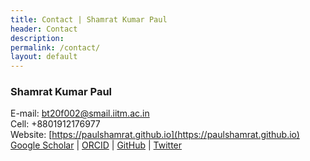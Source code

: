 ```yaml
---
title: Contact | Shamrat Kumar Paul
header: Contact
description:
permalink: /contact/
layout: default
---
```

### Shamrat Kumar Paul
E-mail: bt20f002@smail.iitm.ac.in<br>
Cell: +8801912176977<br>
Website: [https://paulshamrat.github.io](https://paulshamrat.github.io)<br>
[Google Scholar](https://scholar.google.com/citations?user=cXPtAYwAAAAJ&hl=en) | 
[ORCID](https://orcid.org/0000-0001-8673-3771) | 
[GitHub](https://github.com/paulshamrat) | 
[Twitter](https://twitter.com/shamratpaulbmb)

